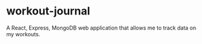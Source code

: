 # workout-journal
A React, Express, MongoDB web application that allows me to track data on my workouts.

